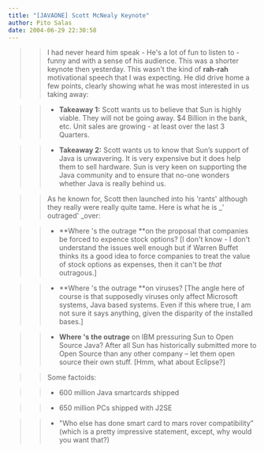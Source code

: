 ```yaml
---
title: "[JAVAONE] Scott McNealy Keynote"
author: Pito Salas
date: 2004-06-29 22:30:58
---
```


>>

>> I had never heard him speak - He's a lot of fun to listen to - funny and
with a sense of his audience. This was a shorter keynote then yesterday. This
wasn't the kind of **rah-rah** motivational speech that I was expecting. He
did drive home a few points, clearly showing what he was most interested in us
taking away:

>>

>>   * **Takeaway 1:** Scott wants us to believe that Sun is highly viable.
They will not be going away. $4 Billion in the bank, etc. Unit sales are
growing - at least over the last 3 Quarters.

>>   * **Takeaway 2:** Scott wants us to know that Sun’s support of Java is
unwavering. It is very expensive but it does help them to sell hardware. Sun
is very keen on supporting the Java community and to ensure that no-one
wonders whether Java is really behind us.

>>

>> As he known for, Scott then launched into his 'rants' although they really
were really quite tame. Here is what he is _' outraged' _over:

>>

>>   * **Where 's the outrage **on the proposal that companies be forced to
expence stock options? [I don't know - I don't understand the issues well
enough but if Warren Buffet thinks its a good idea to force companies to treat
the value of stock options as expenses, then it can't be _that_ outragous.]

>>   * **Where 's the outrage **on viruses? [The angle here of course is that
supposedly viruses only affect Microsoft systems, Java based systems. Even if
this where true, I am not sure it says anything, given the disparity of the
installed bases.]

>>   * **Where 's the outrage** on IBM pressuring Sun to Open Source Java?
After all Sun has historically submitted more to Open Source than any other
company – let them open source their own stuff. [Hmm, what about Eclipse?]

>>

>> Some factoids:

>>

>>   * 600 million Java smartcards shipped

>>   * 650 million PCs shipped with J2SE

>>   * "Who else has done smart card to mars rover compatibility” (which is a
pretty impressive statement, except, why would you want that?)


